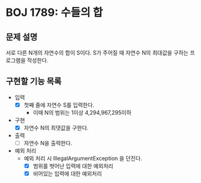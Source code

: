 # BOJ 1789: 수들의 합
## 문제 설명
서로 다른 N개의 자연수의 합이 S이다. S가 주어질 때 자연수 N의 최대값을 구하는 프로그램을 작성한다.
## 구현할 기능 목록
- 입력
  - [X] 첫째 줄에 자연수 S를 입력한다.
    - 이때 N의 범위는 1이상 4,294,967,295이하
- 구현
  - [X] 자연수 N의 최댓값을 구한다.
- 출력
  - [ ] 자연수 N을 출력한다.
- 예외 처리
  - 예외 처리 시 IllegalArgumentException 을 던진다.
    - [X] 범위를 벗어난 입력에 대한 예외처리
    - [X] 비어있는 입력에 대한 예외처리
